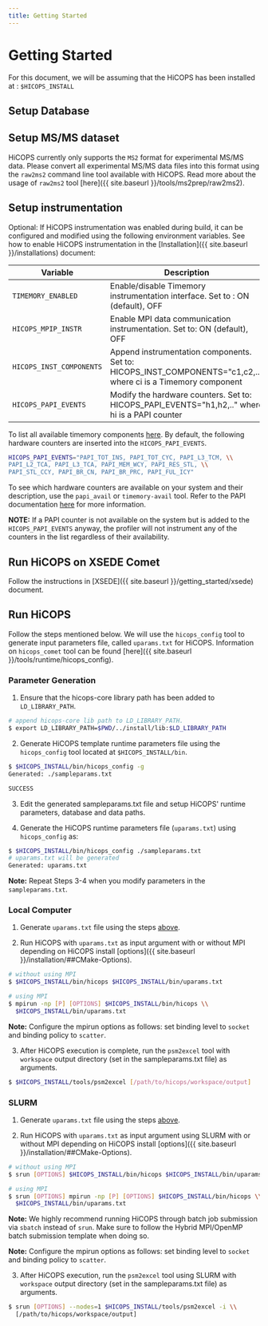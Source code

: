 ```yaml
---
title: Getting Started
---
```


# Getting Started
For this document, we will be assuming that the HiCOPS has been installed at : `$HICOPS_INSTALL`

## Setup Database


## Setup MS/MS dataset
HiCOPS currently only supports the `MS2` format for experimental MS/MS data. Please convert all experimental MS/MS data files into this format using the `raw2ms2` command line tool available with HiCOPS. Read more about the usage of `raw2ms2` tool [here]({{ site.baseurl }}/tools/ms2prep/raw2ms2).

## Setup instrumentation
Optional: If HiCOPS instrumentation was enabled during build, it can be configured and modified using the following environment variables. See how to enable HiCOPS instrumentation in the [Installation]({{ site.baseurl }}/installations) document:

| Variable                 | Description                                                                                                          |
|--------------------------|----------------------------------------------------------------------------------------------------------------------|
| `TIMEMORY_ENABLED`       | Enable/disable Timemory instrumentation interface. Set to : ON (default), OFF                                        |
| `HICOPS_MPIP_INSTR`      | Enable MPI data communication instrumentation. Set to: ON (default), OFF                                             |
| `HICOPS_INST_COMPONENTS` | Append instrumentation components. Set to: HICOPS_INST_COMPONENTS="c1,c2,.." where ci is a Timemory component  |
| `HICOPS_PAPI_EVENTS`     | Modify the hardware counters. Set to: HICOPS_PAPI_EVENTS="h1,h2,.." where hi is a PAPI counter                 |

To list all available timemory components [here](https://timemory.readthedocs.io/en/develop/tools/timemory-avail/README.html?highlight=user_bundle#available-components). By default, the following hardware counters are inserted into the `HICOPS_PAPI_EVENTS`.

```bash
HICOPS_PAPI_EVENTS="PAPI_TOT_INS, PAPI_TOT_CYC, PAPI_L3_TCM, \\
PAPI_L2_TCA, PAPI_L3_TCA, PAPI_MEM_WCY, PAPI_RES_STL, \\
PAPI_STL_CCY, PAPI_BR_CN, PAPI_BR_PRC, PAPI_FUL_ICY"
``` 

To see which hardware counters are available on your system and their description, use the `papi_avail` or `timemory-avail` tool. Refer to the PAPI documentation [here](https://icl.utk.edu/papi/) for more information. 

**NOTE:** If a PAPI counter is not available on the system but is added to the `HICOPS_PAPI_EVENTS` anyway, the profiler will not instrument any of the counters in the list regardless of their availability.

## Run HiCOPS on XSEDE Comet
Follow the instructions in [XSEDE]({{ site.baseurl }}/getting_started/xsede) document.

## Run HiCOPS
Follow the steps mentioned below. We will use the `hicops_config` tool to generate input parameters file, called `uparams.txt` for HiCOPS. Information on `hicops_comet` tool can be found [here]({{ site.baseurl }}/tools/runtime/hicops_config).

### Parameter Generation
1. Ensure that the hicops-core library path has been added to `LD_LIBRARY_PATH`.      

```bash
# append hicops-core lib path to LD_LIBRARY_PATH.
$ export LD_LIBRARY_PATH=$PWD/../install/lib:$LD_LIBRARY_PATH
```

2. Generate HiCOPS template runtime parameters file using the `hicops_config` tool located at `$HICOPS_INSTALL/bin`.     

```bash
$ $HICOPS_INSTALL/bin/hicops_config -g
Generated: ./sampleparams.txt

SUCCESS
```

3. Edit the generated sampleparams.txt file and setup HiCOPS' runtime parameters, database and data paths.     

4. Generate the HiCOPS runtime parameters file (`uparams.txt`) using `hicops_config` as:     

```bash
$ $HICOPS_INSTALL/bin/hicops_config ./sampleparams.txt
# uparams.txt will be generated
Generated: uparams.txt
```

**Note:** Repeat Steps 3-4 when you modify parameters in the `sampleparams.txt`.       

### Local Computer
1. Generate `uparams.txt` file using the steps [above](###Parameter-Generation).         

2. Run HiCOPS with `uparams.txt` as input argument with or without MPI depending on HiCOPS install [options]({{ site.baseurl }}/installation/##CMake-Options).       

```bash
# without using MPI
$ $HICOPS_INSTALL/bin/hicops $HICOPS_INSTALL/bin/uparams.txt

# using MPI
$ mpirun -np [P] [OPTIONS] $HICOPS_INSTALL/bin/hicops \\
  $HICOPS_INSTALL/bin/uparams.txt
```

**Note:**  Configure the mpirun options as follows: set binding level to `socket` and binding policy to `scatter`.

3. After HiCOPS execution is complete, run the `psm2excel` tool with `workspace` output directory (set in the sampleparams.txt file) as arguments.       

```bash
$ $HICOPS_INSTALL/tools/psm2excel [/path/to/hicops/workspace/output]
```

### SLURM
1. Generate `uparams.txt` file using the steps [above](###Parameter-Generation).         

2. Run HiCOPS with `uparams.txt` as input argument using SLURM with or without MPI depending on HiCOPS install [options]({{ site.baseurl }}/installation/##CMake-Options).        

```bash
# without using MPI
$ srun [OPTIONS] $HICOPS_INSTALL/bin/hicops $HICOPS_INSTALL/bin/uparams.txt

# using MPI
$ srun [OPTIONS] mpirun -np [P] [OPTIONS] $HICOPS_INSTALL/bin/hicops \\
  $HICOPS_INSTALL/bin/uparams.txt
```

**Note:** We highly recommend running HiCOPS through batch job submission via `sbatch` instead of `srun`. Make sure to follow the Hybrid MPI/OpenMP batch submission template when doing so.

**Note:**  Configure the mpirun options as follows: set binding level to `socket` and binding policy to `scatter`.

3. After HiCOPS execution, run the `psm2excel` tool using SLURM with `workspace` output directory (set in the sampleparams.txt file) as arguments.

```bash
$ srun [OPTIONS] --nodes=1 $HICOPS_INSTALL/tools/psm2excel -i \\
  [/path/to/hicops/workspace/output]
```